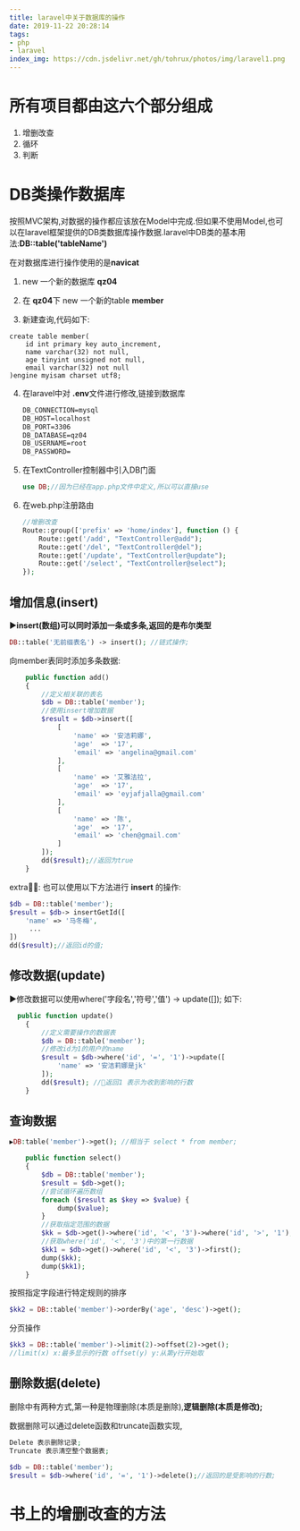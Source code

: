 ```yaml
---
title: laravel中关于数据库的操作
date: 2019-11-22 20:28:14
tags:
- php
- laravel
index_img: https://cdn.jsdelivr.net/gh/tohrux/photos/img/laravel1.png
---
```


# 所有项目都由这六个部分组成

1. 增删改查
2. 循环
3. 判断

# DB类操作数据库

按照MVC架构,对数据的操作都应该放在Model中完成.但如果不使用Model,也可以在laravel框架提供的DB类数据库操作数据.laravel中DB类的基本用法:**DB::table('tableName')**

在对数据库进行操作使用的是**navicat**

1. new 一个新的数据库 **qz04**

2. 在 **qz04**下 new 一个新的table **member**

3. 新建查询,代码如下:

```mysql
create table member(
    id int primary key auto_increment,
    name varchar(32) not null,
    age tinyint unsigned not null,
    email varchar(32) not null
)engine myisam charset utf8;
```

4. 在laravel中对 **.env**文件进行修改,链接到数据库

   ```txt
   DB_CONNECTION=mysql
   DB_HOST=localhost
   DB_PORT=3306
   DB_DATABASE=qz04
   DB_USERNAME=root
   DB_PASSWORD=
   ```

5. 在TextController控制器中引入DB门面

   ```php
   use DB;//因为已经在app.php文件中定义,所以可以直接use
   ```

6. 在web.php注册路由

   ```php
   //增删改查
   Route::group(['prefix' => 'home/index'], function () {
       Route::get('/add', "TextController@add");
       Route::get('/del', "TextController@del");
       Route::get('/update', "TextController@update");
       Route::get('/select', "TextController@select");
   });
   ```

   

## 增加信息(insert)

▶**insert(数组)可以同时添加一条或多条,返回的是布尔类型**

```php
DB::table('无前缀表名') -> insert(); //链式操作;
```



向member表同时添加多条数据:

```php
    public function add()
    {
        //定义相关联的表名
        $db = DB::table('member');
        //使用insert增加数据
        $result = $db->insert([
            [
                'name' => '安洁莉娜',
                'age'  => '17',
                'email' => 'angelina@gmail.com'
            ],
            [
                'name' => '艾雅法拉',
                'age'  => '17',
                'email' => 'eyjafjalla@gmail.com'
            ],
            [
                'name' => '陈',
                'age'  => '17',
                'email' => 'chen@gmail.com'
            ]
        ]);
        dd($result);//返回为true
    }
```

extra🤹‍♀️: 也可以使用以下方法进行 **insert** 的操作:

```php
$db = DB::table('member');
$result = $db-> insertGetId([
    'name' => '马冬梅',
     ...
])
dd($result);//返回id的值;
```

## 修改数据(update)

▶修改数据可以使用where('字段名','符号','值')  -> update([]); 如下:

```php
  public function update()
    {
        //定义需要操作的数据表
        $db = DB::table('member');
        //修改id为1的用户的name
        $result = $db->where('id', '=', '1')->update([
            'name' => '安洁莉娜是jk'
        ]);
        dd($result); //👩返回1 表示为收到影响的行数
    }
```

## 查询数据

```php
▶DB:table('member')->get(); //相当于 select * from member;
```

```php
    public function select()
    {
        $db = DB::table('member');
        $result = $db->get();
        //尝试循环遍历数组
        foreach ($result as $key => $value) {
            dump($value);
        }
        //获取指定范围的数据
        $kk = $db->get()->where('id', '<', '3')->where('id', '>', '1');
        //获取where('id', '<', '3')中的第一行数据
        $kk1 = $db->get()->where('id', '<', '3')->first();
        dump($kk);
        dump($kk1);
    }
```

按照指定字段进行特定规则的排序

```php
$kk2 = DB::table('member')->orderBy('age', 'desc')->get();
```

分页操作

```php
$kk3 = DB::table('member')->limit(2)->offset(2)->get();
//limit(x) x:最多显示的行数 offset(y) y:从第y行开始取
```

## 删除数据(delete)

删除中有两种方式,第一种是物理删除(本质是删除),**逻辑删除(本质是修改);**

数据删除可以通过delete函数和truncate函数实现,

```php
Delete 表示删除记录;
Truncate 表示清空整个数据表;
```

```php
$db = DB::table('member');
$result = $db->where('id', '=', '1')->delete();//返回的是受影响的行数;
```

# 书上的增删改查的方法



